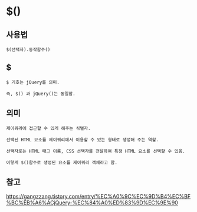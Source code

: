 # $()

## 사용법

    $(선택자).동작함수()

## $ 

    $ 기호는 jQuery를 의미. 

    즉, $() 과 jQuery()는 동일함. 

## 의미

    제이쿼리에 접근할 수 있게 해주는 식별자. 

    선택된 HTML 요소를 제이쿼리에서 이용할 수 있는 형태로 생성해 주는 역할. 

    선택자로는 HTML 태그 이름, CSS 선택자를 전달하여 특정 HTML 요소를 선택할 수 있음. 
    
    이렇게 $()함수로 생성된 요소를 제이쿼리 객체라고 함. 

    

## 참고 

https://gangzzang.tistory.com/entry/%EC%A0%9C%EC%9D%B4%EC%BF%BC%EB%A6%ACjQuery-%EC%84%A0%ED%83%9D%EC%9E%90


